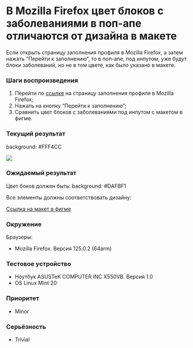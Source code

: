 # В Mozilla Firefox цвет блоков с заболеваниями в поп-апе отличаются от дизайна в макете

Если открыть страницу заполнения профиля в Mozilla Firefox, а затем нажать “Перейти к заполнению”, то в поп-апе, под инпутом, уже будут блоки заболеваний, но не в том цвете, как было указано в макете.

### Шаги воспроизведения

1. Перейти по [ссылке](http://landing.hh-demo.np-internal.ru/) на страницу заполнения профиля в Mozilla Firefox;
2. Нажать на кнопку “Перейти к заполнению”;
3. Сравнить цвет блоков с заболеваниями под инпутом с макетом в фигме.

### Текущий результат

background: #FFF4CC

![](https://lh7-us.googleusercontent.com/docsz/AD_4nXdkjqOJs7_QTa5mZOOZ1Wqlry1fkrgDRhESQ6qseyg6eYjbrIFoYU_kf6SiPmefIQ9sT5n_mx-V-Za2s3m6gmFkGIle_hQAxN5sEZovNgVRBFVXWTG50BnMDpYB6yXvwXKbwweRQklsKrsvJno6uJFePlN7?key=5ytuHKrfK1-JVL42-3el-Q)

### Ожидаемый результат

Цвет боков должен быть: background: #DAFBF1

Все элементы должны соответствовать дизайну:

[Ссылка на макет в фигме](https://www.figma.com/design/Y4bDSYRs6RcQOUstBjgzlH/%D0%9D%D0%B0%D0%9F%D0%BE%D0%BF%D1%80%D0%B0%D0%B2%D0%BA%D1%83---%D1%82%D0%B5%D1%81%D1%82%D0%BE%D0%B2%D0%BE%D0%B5-%D0%B7%D0%B0%D0%B4%D0%B0%D0%BD%D0%B8%D0%B5-%D0%B4%D0%BB%D1%8F-%D0%B2%D0%B5%D1%80%D1%81%D1%82%D0%B0%D0%BB%D1%8C%D1%89%D0%B8%D0%BA%D0%B0?node-id=0-1&viewport=509%252C302%252C)

### Окружение

Браузеры:

- Mozilla Firefox. Версия 125.0.2 (64arm)

### Тестовое устройство

- Ноутбук ASUSTeK COMPUTER INC X550VB. Версия 1.0
- OS Linux Mint 20

### Приоритет

- Minor

### Серьёзность

- Trivial
